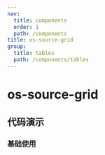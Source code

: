 ```yaml
---
nav:
  title: components
  order: 1
  path: /components
title: os-source-grid
group:
  title: tables
  path: /components/tables
---
```


# os-source-grid

## 代码演示

### 基础使用

<code src="../demos/source-grid/simple.tsx" />
